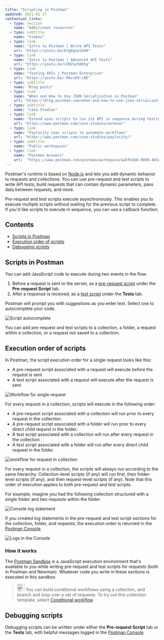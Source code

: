 ```yaml
---
title: "Scripting in Postman"
updated: 2021-01-27
contextual_links:
  - type: section
    name: "Additional resources"
  - type: subtitle
    name: "Videos"
  - type: link
    name: "Intro to Postman | Write API Tests"
    url: "https://youtu.be/EVg6gxeiUd0"
  - type: link
    name: "Intro to Postman | Advanced API Tests"
    url: "https://youtu.be/vVDZxeS865g"
  - type: link
    name: "Testing APIs | Postman Enterprise"
    url: "https://youtu.be/-Nkvs69-LNE"
  - type: subtitle
    name: "Blog posts"
  - type: link
    name: "When and How to Use JSON Serialization in Postman"
    url: "https://blog.postman.com/when-and-how-to-use-json-serialization-in-postman/"
  - type: subtitle
    name: "Case Studies"
  - type: link
    name: "Extend uses scripts to run its API in sequence during testing"
    url: "https://www.postman.com/case-studies/extend/"
  - type: link
    name: "Paylocity uses scripts to automate workflows"
    url: "https://www.postman.com/case-studies/paylocity/"
  - type: subtitle
    name: "Public workspaces"
  - type: link
    name: "Postman Answers"
    url:  "https://www.postman.com/postman/workspace/aa5fb3b8-0090-4b5e-b3b4-fa5c1f2d080d"
---
```


Postman's runtime is based on [Node.js](https://nodejs.org/en/about) and lets you add dynamic behavior to requests and collections. You can use pre-request and test scripts to write API tests, build requests that can contain dynamic parameters, pass data between requests, and more.

Pre-request and test scripts execute asynchronously. This enables you to execute multiple scripts without waiting for the previous script to complete. If you'd like scripts to execute in sequence, you can use a callback function.

## Contents

* [Scripts in Postman](#scripts-in-postman)
* [Execution order of scripts](#execution-order-of-scripts)
* [Debugging scripts](#debugging-scripts)

## Scripts in Postman

You can add JavaScript code to execute during two events in the flow:

  1. Before a request is sent to the server, as a [pre-request script](/docs/writing-scripts/pre-request-scripts/) under the **Pre-request Script** tab.
  1. After a response is received, as a [test script](/docs/writing-scripts/test-scripts/) under the **Tests** tab.

Postman will prompt you with suggestions as you enter text. Select one to autocomplete your code.

![Script autocomplete](https://assets.postman.com/postman-docs/v10/autocomplete-v10-21-1.gif)

You can add pre-request and test scripts to a collection, a folder, a request within a collection, or a request not saved to a collection.

## Execution order of scripts

In Postman, the script execution order for a single request looks like this:

* A pre-request script associated with a request will execute before the request is sent
* A test script associated with a request will execute after the request is sent

![Workflow for single request](https://assets.postman.com/postman-docs/req-resp.jpg)

For every request in a collection, scripts will execute in the following order:

* A pre-request script associated with a collection will run prior to every request in the collection.
* A pre-request script associated with a folder will run prior to every direct child request in the folder.
* A test script associated with a collection will run after every request in the collection.
* A test script associated with a folder will run after every direct child request in the folder.

![workflow for request in collection](https://assets.postman.com/postman-docs/execOrder.jpg)

For every request in a collection, the scripts will always run according to the same hierarchy. Collection-level scripts (if any) will run first, then folder-level scripts (if any), and then request-level scripts (if any). Note that this order of execution applies to both pre-request and test scripts.

For example, imagine you had the following collection structured with a single folder and two requests within the folder.

![Console log statement](https://assets.postman.com/postman-docs/v10/console-log-statement-v10-21-1.jpg)

If you created log statements in the pre-request and test script sections for the collection, folder, and requests, the execution order is returned in the [Postman Console](/docs/sending-requests/troubleshooting-api-requests/).

![Logs in the Console](https://assets.postman.com/postman-docs/v10/logs-in-console-v10-21-1.jpg)

### How it works

The [Postman Sandbox](/docs/writing-scripts/script-references/postman-sandbox-api-reference/) is a JavaScript execution environment that's available to you while writing pre-request and test scripts for requests (both in Postman and Newman). Whatever code you write in these sections is executed in this sandbox.

> <img alt="Collections icon" src="https://assets.postman.com/postman-docs/Collections.png#icon" width="24px"> You can build conditional workflows using a collection, and branch and loop over a set of requests. To try out this collection template, select [Conditional workflow](https://www.postman.com/templates/78475d97-9a36-4731-ab24-9adf6a94d0fb/Conditional-workflow).

## Debugging scripts

Debugging scripts can be written under either the **Pre-request Script** tab or the **Tests** tab, with helpful messages logged in the [Postman Console](/docs/sending-requests/troubleshooting-api-requests/).
